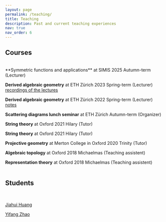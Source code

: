 ```yaml
---
layout: page
permalink: /teaching/
title: Teaching
description: Past and current teaching experiences
nav: true
nav_order: 6
---
```

## Courses

</br>
 **Symmetric functions and applications** at SIMIS 2025 Autumn-term (Lecturer) 

  **Derived algebraic geometry** at ETH Zürich 2023 Spring-term (Lecturer) [recordings of the lectures](https://video.ethz.ch/lectures/d-math/2023/spring/401-4146-22L.html)
 
  **Derived algebraic geometry** at ETH Zürich 2022 Spring-term (Lecturer) [notes](https://drive.google.com/file/d/1uRopqJhh7X19mIQc2OEBRobQDFSKIQ6S/view?usp=sharing)

  **Scattering diagrams lunch seminar** at ETH Zürich Autumn-term (Organizer) 
 
  **String theory** at Oxford 2021 Hilary (Tutor)
  
  **String theory** at Oxford 2021 Hilary (Tutor)
   
  **Projective geometry** at Merton College in Oxford 2020 Trinity (Tutor)
 
  **Algebraic topology** at Oxford 2018 Michaelmas (Teaching assistent)
 
  **Representation theory** at Oxford 2018 Michaelmas (Teaching assistent)
  </br>
  </br>

## Students 
</br>

[Jiahui Huang](https://j346huan.github.io/)

[Yifang Zhao](https://uk.linkedin.com/in/yifan-zhao-5533a11b9/en)
